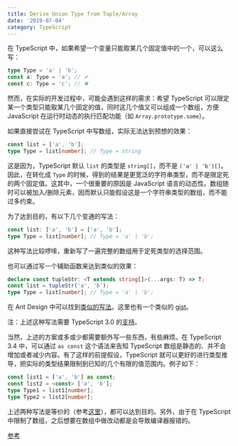 ```yaml
---
title: Derive Union Type from Tuple/Array
date: '2019-07-04'
category: TypeScript
---
```


在 TypeScript 中，如果希望一个变量只能取某几个固定值中的一个，可以这么写：

```typescript
type Type = 'a' | 'b';
const a: Type = 'a'; // ✔
const c: Type = 'c'; // ✖
```

然而，在实际的开发过程中，可能会遇到这样的需求：希望 TypeScript 可以限定某一个类型只能取某几个固定的值，同时这几个值又可以组成一个数组，方便 JavaScript 在运行时动态的执行匹配功能（如 `Array.prototype.some`）。

如果直接尝试在 TypeScript 中写数组，实际无法达到预想的效果：

```typescript
const list = ['a', 'b'];
type Type = list[number]; // Type = string
```

这是因为，TypeScript 默认 `list` 的类型是 `string[]`，而不是 `('a' | 'b')[]`。因此，在转化成 `Type` 的时候，得到的结果是更宽泛的字符串类型，而不是限定死的两个固定值。这其中，一个很重要的原因是 JavaScript 语言的动态性。数组随时可以被加入/删除元素，因而默认只能假设这是一个字符串类型的数组，而不能过多约束。

为了达到目的，有以下几个变通的写法：

```typescript
const list: ['a', 'b'] = ['a', 'b'];
type Type = list[number]; // Type = 'a' | 'b';
```

这种写法比较啰嗦，重新写了一遍完整的数组用于定死类型的选择范围。

也可以通过写一个辅助函数来达到类似的效果：

```typescript
declare const tupleStr: <T extends string[]>(...args: T) => T;
const list = tupleStr('a', 'b');
type Type = list[number]; // Type = 'a' | 'b';
```

在 Ant Design 中可以找到[类似的写法](https://github.com/ant-design/ant-design/blob/65eb713fe897f65bbf187e215c664e5f9b468252/components/_util/type.ts#L5)。这里也有一个类似的 [gist](https://gist.github.com/jcalz/381562d282ebaa9b41217d1b31e2c211)。

注：上述这种写法需要 TypeScript 3.0 的[支持](https://github.com/Microsoft/TypeScript/pull/24897)。

当然，上述的方案或多或少都需要额外写一些东西，有些麻烦。在 TypeScript 3.4 中，可以通过 `as const` 这个语法来告知 TypeScript 数组是静态的、并不会增加或者减少内容。有了这样的前提假设，TypeScript 就可以更好的进行类型推导，把实际的类型结果限制到已知的几个有限的值范围内。例子如下：

```typescript
const list1 = ['a', 'b'] as const;
const list2 = <const> ['a', 'b'];
type Type1 = list1[number];
type Type2 = list2[number];
```

上述两种写法是等价的（参考[这里](https://github.com/Microsoft/TypeScript/pull/29510)），都可以达到目的。另外，由于在 TypeScript 中限制了数组，之后想要在数组中做改动都是会导致编译器报错的。

[参考](https://stackoverflow.com/questions/45251664/typescript-derive-union-type-from-tuple-array-values)
